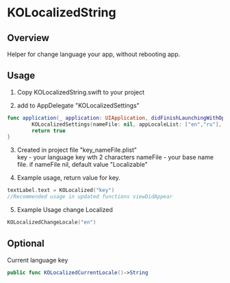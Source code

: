 # KOLocalizedString
## Overview
Helper for change language your app, without rebooting  app.

## Usage

1. Copy KOLocalizedString.swift to your project

2. add to AppDelegate "KOLocalizedSettings"  
```swift
func application(_ application: UIApplication, didFinishLaunchingWithOptions launchOptions: [UIApplicationLaunchOptionsKey: Any]?) -> Bool {
        KOLocalizedSettings(nameFile: nil, appLocaleList: ["en","ru"], defaultLocale: "en", localeDevice: false)
        return true
}
```
3. Created in project file "key_nameFile.plist"  
   key - your language key wth 2 characters
   nameFile - your base name file. if nameFile nil, default value "Localizable"

4. Example usage, return value for key. 
```swift
textLabel.text = KOLocalized("key")
//Recommended usage in updated functions viewDidAppear
```
5. Example Usage change Localized
```swift
KOLocalizedChangeLocale("en")
```
## Optional

Current language key
```swift
public func KOLocalizedCurrentLocale()->String
```

